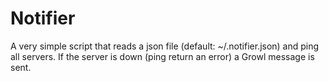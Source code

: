 # Notifier

A very simple script that reads a json file (default: ~/.notifier.json) and
ping all servers. If the server is down (ping return an error) a Growl message
is sent.
